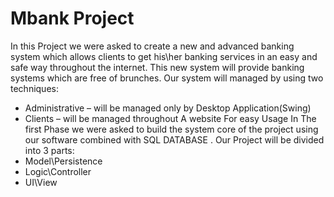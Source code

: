 # Mbank Project
In this Project we were asked to create a new and advanced banking system
which allows clients to get his\her banking services in an easy and safe way
throughout the internet.
This new system will provide banking systems which are free of brunches.
Our system will managed by using two techniques:
 - Administrative – will be managed only by Desktop Application(Swing)
 - Clients – will be managed throughout A website For easy Usage
In The first Phase we were asked to build the system core of the project using
our software combined with SQL DATABASE .
Our Project will be divided into 3 parts:
 - Model\Persistence
 - Logic\Controller
 - UI\View
